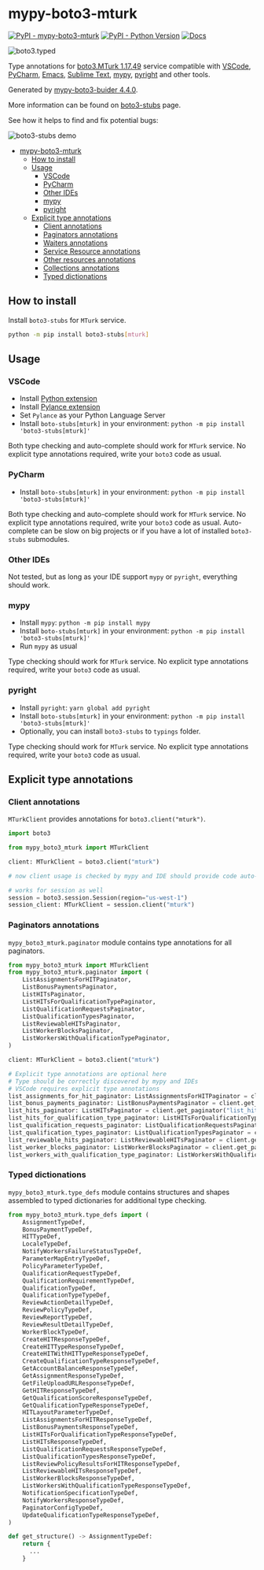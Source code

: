 # mypy-boto3-mturk

[![PyPI - mypy-boto3-mturk](https://img.shields.io/pypi/v/mypy-boto3-mturk.svg?color=blue)](https://pypi.org/project/mypy-boto3-mturk)
[![PyPI - Python Version](https://img.shields.io/pypi/pyversions/mypy-boto3-mturk.svg?color=blue)](https://pypi.org/project/mypy-boto3-mturk)
[![Docs](https://img.shields.io/readthedocs/mypy-boto3-builder.svg?color=blue)](https://mypy-boto3-builder.readthedocs.io/)

![boto3.typed](https://github.com/vemel/mypy_boto3_builder/raw/master/logo.png)

Type annotations for
[boto3.MTurk 1.17.49](https://boto3.amazonaws.com/v1/documentation/api/1.17.49/reference/services/mturk.html#MTurk) service
compatible with
[VSCode](https://code.visualstudio.com/),
[PyCharm](https://www.jetbrains.com/pycharm/),
[Emacs](https://www.gnu.org/software/emacs/),
[Sublime Text](https://www.sublimetext.com/),
[mypy](https://github.com/python/mypy),
[pyright](https://github.com/microsoft/pyright)
and other tools.

Generated by [mypy-boto3-buider 4.4.0](https://github.com/vemel/mypy_boto3_builder).

More information can be found on [boto3-stubs](https://pypi.org/project/boto3-stubs/) page.

See how it helps to find and fix potential bugs:

![boto3-stubs demo](https://github.com/vemel/mypy_boto3_builder/raw/master/demo.gif)

- [mypy-boto3-mturk](#mypy-boto3-mturk)
  - [How to install](#how-to-install)
  - [Usage](#usage)
    - [VSCode](#vscode)
    - [PyCharm](#pycharm)
    - [Other IDEs](#other-ides)
    - [mypy](#mypy)
    - [pyright](#pyright)
  - [Explicit type annotations](#explicit-type-annotations)
    - [Client annotations](#client-annotations)
    - [Paginators annotations](#paginators-annotations)
    - [Waiters annotations](#waiters-annotations)
    - [Service Resource annotations](#service-resource-annotations)
    - [Other resources annotations](#other-resources-annotations)
    - [Collections annotations](#collections-annotations)
    - [Typed dictionations](#typed-dictionations)

## How to install

Install `boto3-stubs` for `MTurk` service.

```bash
python -m pip install boto3-stubs[mturk]
```

## Usage

### VSCode

- Install [Python extension](https://marketplace.visualstudio.com/items?itemName=ms-python.python)
- Install [Pylance extension](https://marketplace.visualstudio.com/items?itemName=ms-python.vscode-pylance)
- Set `Pylance` as your Python Language Server
- Install `boto-stubs[mturk]` in your environment: `python -m pip install 'boto3-stubs[mturk]'`

Both type checking and auto-complete should work for `MTurk` service.
No explicit type annotations required, write your `boto3` code as usual.

### PyCharm

- Install `boto-stubs[mturk]` in your environment: `python -m pip install 'boto3-stubs[mturk]'`

Both type checking and auto-complete should work for `MTurk` service.
No explicit type annotations required, write your `boto3` code as usual.
Auto-complete can be slow on big projects or if you have a lot of installed `boto3-stubs` submodules.

### Other IDEs

Not tested, but as long as your IDE support `mypy` or `pyright`, everything should work.

### mypy

- Install `mypy`: `python -m pip install mypy`
- Install `boto-stubs[mturk]` in your environment: `python -m pip install 'boto3-stubs[mturk]'`
- Run `mypy` as usual

Type checking should work for `MTurk` service.
No explicit type annotations required, write your `boto3` code as usual.

### pyright

- Install `pyright`: `yarn global add pyright`
- Install `boto-stubs[mturk]` in your environment: `python -m pip install 'boto3-stubs[mturk]'`
- Optionally, you can install `boto3-stubs` to `typings` folder.

Type checking should work for `MTurk` service.
No explicit type annotations required, write your `boto3` code as usual.

## Explicit type annotations

### Client annotations

`MTurkClient` provides annotations for `boto3.client("mturk")`.

```python
import boto3

from mypy_boto3_mturk import MTurkClient

client: MTurkClient = boto3.client("mturk")

# now client usage is checked by mypy and IDE should provide code auto-complete

# works for session as well
session = boto3.session.Session(region="us-west-1")
session_client: MTurkClient = session.client("mturk")
```

### Paginators annotations

`mypy_boto3_mturk.paginator` module contains type annotations for all paginators.

```python
from mypy_boto3_mturk import MTurkClient
from mypy_boto3_mturk.paginator import (
    ListAssignmentsForHITPaginator,
    ListBonusPaymentsPaginator,
    ListHITsPaginator,
    ListHITsForQualificationTypePaginator,
    ListQualificationRequestsPaginator,
    ListQualificationTypesPaginator,
    ListReviewableHITsPaginator,
    ListWorkerBlocksPaginator,
    ListWorkersWithQualificationTypePaginator,
)

client: MTurkClient = boto3.client("mturk")

# Explicit type annotations are optional here
# Type should be correctly discovered by mypy and IDEs
# VSCode requires explicit type annotations
list_assignments_for_hit_paginator: ListAssignmentsForHITPaginator = client.get_paginator("list_assignments_for_hit")
list_bonus_payments_paginator: ListBonusPaymentsPaginator = client.get_paginator("list_bonus_payments")
list_hits_paginator: ListHITsPaginator = client.get_paginator("list_hits")
list_hits_for_qualification_type_paginator: ListHITsForQualificationTypePaginator = client.get_paginator("list_hits_for_qualification_type")
list_qualification_requests_paginator: ListQualificationRequestsPaginator = client.get_paginator("list_qualification_requests")
list_qualification_types_paginator: ListQualificationTypesPaginator = client.get_paginator("list_qualification_types")
list_reviewable_hits_paginator: ListReviewableHITsPaginator = client.get_paginator("list_reviewable_hits")
list_worker_blocks_paginator: ListWorkerBlocksPaginator = client.get_paginator("list_worker_blocks")
list_workers_with_qualification_type_paginator: ListWorkersWithQualificationTypePaginator = client.get_paginator("list_workers_with_qualification_type")
```







### Typed dictionations

`mypy_boto3_mturk.type_defs` module contains structures and shapes assembled
to typed dictionaries for additional type checking.

```python
from mypy_boto3_mturk.type_defs import (
    AssignmentTypeDef,
    BonusPaymentTypeDef,
    HITTypeDef,
    LocaleTypeDef,
    NotifyWorkersFailureStatusTypeDef,
    ParameterMapEntryTypeDef,
    PolicyParameterTypeDef,
    QualificationRequestTypeDef,
    QualificationRequirementTypeDef,
    QualificationTypeDef,
    QualificationTypeTypeDef,
    ReviewActionDetailTypeDef,
    ReviewPolicyTypeDef,
    ReviewReportTypeDef,
    ReviewResultDetailTypeDef,
    WorkerBlockTypeDef,
    CreateHITResponseTypeDef,
    CreateHITTypeResponseTypeDef,
    CreateHITWithHITTypeResponseTypeDef,
    CreateQualificationTypeResponseTypeDef,
    GetAccountBalanceResponseTypeDef,
    GetAssignmentResponseTypeDef,
    GetFileUploadURLResponseTypeDef,
    GetHITResponseTypeDef,
    GetQualificationScoreResponseTypeDef,
    GetQualificationTypeResponseTypeDef,
    HITLayoutParameterTypeDef,
    ListAssignmentsForHITResponseTypeDef,
    ListBonusPaymentsResponseTypeDef,
    ListHITsForQualificationTypeResponseTypeDef,
    ListHITsResponseTypeDef,
    ListQualificationRequestsResponseTypeDef,
    ListQualificationTypesResponseTypeDef,
    ListReviewPolicyResultsForHITResponseTypeDef,
    ListReviewableHITsResponseTypeDef,
    ListWorkerBlocksResponseTypeDef,
    ListWorkersWithQualificationTypeResponseTypeDef,
    NotificationSpecificationTypeDef,
    NotifyWorkersResponseTypeDef,
    PaginatorConfigTypeDef,
    UpdateQualificationTypeResponseTypeDef,
)

def get_structure() -> AssignmentTypeDef:
    return {
      ...
    }
```
